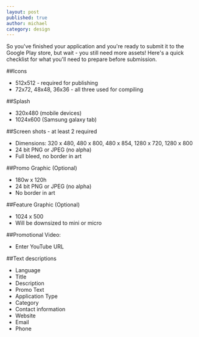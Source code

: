```yaml
---
layout: post
published: true
author: michael
category: design
---
```


So you've finished your application and you're ready to submit it to the Google Play store, but wait - you still need more assets!  Here's a quick checklist for what you'll need to prepare before submission.

##Icons

* 512x512 - required for publishing
* 72x72, 48x48, 36x36 - all three used for compiling

##Splash

* 320x480 (mobile devices)
* 1024x600 (Samsung galaxy tab)

##Screen shots - at least 2 required

* Dimensions: 320 x 480, 480 x 800, 480 x 854, 1280 x 720, 1280 x 800
* 24 bit PNG or JPEG (no alpha)
* Full bleed, no border in art

##Promo Graphic (Optional)
* 180w x 120h
* 24 bit PNG or JPEG (no alpha)
* No border in art

##Feature Graphic (Optional)

* 1024 x 500
* Will be downsized to mini or micro

##Promotional Video:

* Enter YouTube URL

##Text descriptions

* Language
* Title
* Description
* Promo Text
* Application Type
* Category
* Contact information
* Website
* Email
* Phone